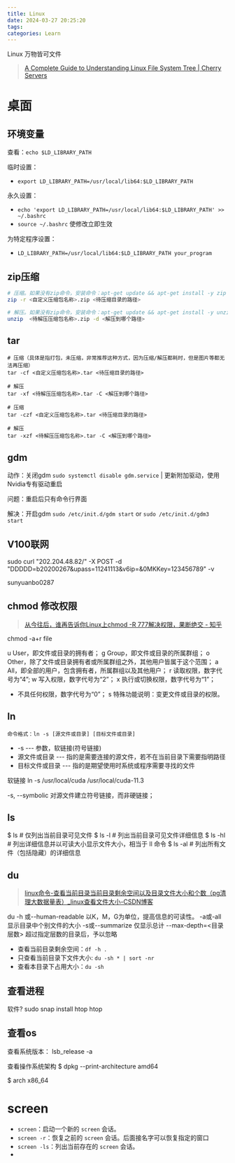```yaml
---
title: Linux
date: 2024-03-27 20:25:20
tags: 
categories: Learn
---
```

Linux 万物皆可文件
> [A Complete Guide to Understanding Linux File System Tree | Cherry Servers](https://www.cherryservers.com/blog/a-complete-guide-to-understanding-linux-file-system-tree)

<!-- more -->

# 桌面

## 环境变量

查看：`echo $LD_LIBRARY_PATH`

临时设置：
- `export LD_LIBRARY_PATH=/usr/local/lib64:$LD_LIBRARY_PATH`

永久设置：
- `echo 'export LD_LIBRARY_PATH=/usr/local/lib64:$LD_LIBRARY_PATH' >> ~/.bashrc`
- `source ~/.bashrc` 使修改立即生效

为特定程序设置：
- `LD_LIBRARY_PATH=/usr/local/lib64:$LD_LIBRARY_PATH your_program`



## zip压缩

```bash
# 压缩。如果没有zip命令，安装命令：apt-get update && apt-get install -y zip
zip -r <自定义压缩包名称>.zip <待压缩目录的路径>

# 解压。如果没有zip命令，安装命令：apt-get update && apt-get install -y unzip
unzip  <待解压压缩包名称>.zip -d <解压到哪个路径>
```

## tar

```
# 压缩（具体是指打包，未压缩，非常推荐这种方式，因为压缩/解压都耗时，但是图片等都无法再压缩）
tar -cf <自定义压缩包名称>.tar <待压缩目录的路径>

# 解压
tar -xf <待解压压缩包名称>.tar -C <解压到哪个路径>
```


```
# 压缩
tar -czf <自定义压缩包名称>.tar <待压缩目录的路径>

# 解压
tar -xzf <待解压压缩包名称>.tar -C <解压到哪个路径>
```

## gdm 

动作：关闭gdm `sudo systemctl disable gdm.service` | 更新附加驱动，使用Nvidia专有驱动重启

问题：重启后只有命令行界面

解决：开启gdm `sudo /etc/init.d/gdm start` or `sudo /etc/init.d/gdm3 start`

## V100联网

sudo curl "202.204.48.82/" -X POST -d "DDDDD=b20200267&upass=11241113&v6ip=&0MKKey=123456789" -v

sunyuanbo0287

## chmod 修改权限

> [从今往后，谁再告诉你Linux上chmod -R 777解决权限，果断绝交 - 知乎](https://zhuanlan.zhihu.com/p/255000117)

chmod -a+r file

u User，即文件或目录的拥有者；
g Group，即文件或目录的所属群组；
o Other，除了文件或目录拥有者或所属群组之外，其他用户皆属于这个范围；
a All，即全部的用户，包含拥有者，所属群组以及其他用户；
r 读取权限，数字代号为“4”;
w 写入权限，数字代号为“2”；
x 执行或切换权限，数字代号为“1”；
- 不具任何权限，数字代号为“0”；
s 特殊功能说明：变更文件或目录的权限。

## ln

`命令格式：ln -s [源文件或目录] [目标文件或目录]`
- -s --- 参数，软链接(符号链接)
- 源文件或目录 --- 指的是需要连接的源文件，若不在当前目录下需要指明路径
- 目标文件或目录 --- 指的是期望使用时系统或程序需要寻找的文件

软链接
ln -s /usr/local/cuda /usr/local/cuda-11.3

-s, --symbolic              对源文件建立符号链接，而非硬链接；

## ls
$ ls       # 仅列出当前目录可见文件
$ ls -l    # 列出当前目录可见文件详细信息
$ ls -hl   # 列出详细信息并以可读大小显示文件大小，相当于 ll 命令
$ ls -al   # 列出所有文件（包括隐藏）的详细信息

## du

> [linux命令-查看当前目录当前目录剩余空间以及目录文件大小和个数（pg清理大数据量表）_linux查看文件大小-CSDN博客](https://blog.csdn.net/inthat/article/details/108802061)

du
-h 或--human-readable 以K，M，G为单位，提高信息的可读性。
-a或-all 显示目录中个别文件的大小
-s或--summarize 仅显示总计
--max-depth=<目录层数> 超过指定层数的目录后，予以忽略

- 查看当前目录剩余空间：`df -h .`
- 只查看当前目录下文件大小: `du -sh * | sort -nr`
- 查看本目录下占用大小：`du -sh`

## 查看进程


软件?
sudo snap install htop
htop 

## 查看os

查看系统版本：
lsb_release -a

查看操作系统架构
$ dpkg --print-architecture
amd64

$ arch
x86_64


# screen 

- `screen`：启动一个新的 `screen` 会话。
- `screen -r`：恢复之前的 `screen` 会话。后面接名字可以恢复指定的窗口
- `screen -ls`：列出当前存在的 `screen` 会话。
- 